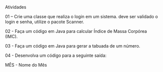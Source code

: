 Atividades

01 – Crie uma classe que realiza o login em um sistema. deve ser validado o login e senha, utilize o pacote Scanner.

02 - Faça um código em Java para calcular Índice de Massa Corpórea (IMC).

03 - Faça um código em Java para gerar a tabuada de um número.

04 - Desenvolva um código para a seguinte saída:

MÊS - Nome do Mês
